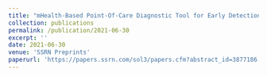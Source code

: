 ```yaml
---
title: "mHealth-Based Point-Of-Care Diagnostic Tool for Early Detection of Oral Cancer and Pre-Cancer Lesions in a Low-Resource Setting"
collection: publications
permalink: /publication/2021-06-30
excerpt: ''
date: 2021-06-30
venue: 'SSRN Preprints'
paperurl: 'https://papers.ssrn.com/sol3/papers.cfm?abstract_id=3877186'
---
```

